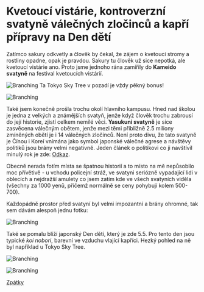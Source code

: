 # Kvetoucí vistárie, kontroverzní svatyně válečných zločinců a kapří přípravy na Den dětí


Zatímco sakury odkvetly a člověk by čekal, že zájem o kvetoucí stromy a rostliny opadne, opak je pravdou. Sakury tu člověk už sice nepotká, ale kvetoucí vistárie ano. Proto jsme jednoho rána zamířily do **Kameido svatyně** na festival kvetoucích vistárií. 


![Branching](../photos/vistarie1.jpeg)
Ta Tokyo Sky Tree v pozadí je vždy pěkný bonus!

![Branching](../photos/vistarie2.jpeg)

Také jsem konečně prošla trochu okolí hlavního kampusu. Hned nad školou je jedna z velkých a známějších svatyň, jenže když člověk trochu zabrousí do její historie, zjistí celkem nemilé věci. **Yasukuni svatyně** je sice zasvěcena válečným obětem, jenže mezi těmi přibližně 2.5 miliony zmíněných obětí je i 14 válečných zločinců. Není proto divu, že tato svatyně je Čínou i Koreí vnímána jako symbol japonské válečné agrese a návštěvy politiků jsou brány velmi negativně. Jeden článek o politikovi co ji navštívil minulý rok je zde: [Odkaz](https://www.aljazeera.com/news/2022/8/13/japanese-minister-visits-yasukuni-shrine-for-war-dead-report).

Obecně nerada fotím místa se špatnou historií a to místo na mě nepůsobilo moc přívětivě - u vchodu policejní stráž, ve svatyni seriózně vypadající lidi v oblecích a nejdražší amulety co jsem zatím kde ve všech svatyních viděla (všechny za 1000 yenů, přičemž normálně se ceny pohybují kolem 500-700).

Každopádně prostor před svatyní byl velmi impozantní a brány ohromné, tak sem dávám alespoň jednu fotku:


![Branching](../photos/yasukuni.jpeg)

Také se pomalu blíží japonský Den dětí, který je zde 5.5. Pro tento den jsou typické _koi nobori_, barevní ve vzduchu vlající kapříci. Hezký pohled na ně byl například u Tokyo Sky Tree.


![Branching](../photos/koi1.jpeg)

![Branching](../photos/koi2.jpeg)

[Zpátky](../)
